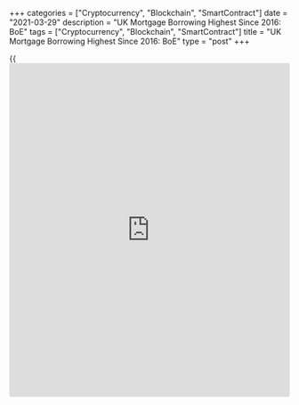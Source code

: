 +++
categories = ["Cryptocurrency", "Blockchain", "SmartContract"]
date = "2021-03-29"
description = "UK Mortgage Borrowing Highest Since 2016: BoE"
tags = ["Cryptocurrency", "Blockchain", "SmartContract"]
title = "UK Mortgage Borrowing Highest Since 2016: BoE"
type = "post"
+++

{{<iframe id="large-banner" src="https://www.bounty.group/#slide=24.0" width="100%" height="600" scrolling="no" style="border: 0px solid rgb(216, 221, 230); border-radius: 3px;">}}

UK mortgage borrowing increased in February to the highest level since
2016 as the government extended the stamp duty tax holiday until the end
of June, data from the Bank of England showed on Monday.

According to BoE, net mortgage borrowing was GBP 6.2 billion, the
strongest since March 2016. This was also higher than the expected level
of GBP 5 billion.

At the same time, the number of mortgage approvals declined more-than-
expected to 87,669 in February from 97,350 in January. The expected
level was 95,000.

Although approvals were down from a peak of 103,700 in November 2020,
this was well above the six-month monthly average of 67,300.

"Overall, while mortgage approvals edged down in February, we suspect
that mortgage lending will remain high this year given the extension to
the stamp duty holiday and the strength of the survey data," Andrew
Wishart, an economist at Capital Economics, said.

As a result, mortgage approvals for house purchase are likely to reach
their highest level since 2007 this year, the economist added.

Data showed that individuals continued making net repayments of consumer
credit in February. Consumers repaid GBP 1.2 billion. The annual growth
rate fell to -9.9 percent, a new series low since it began in 1994.

Overall, non-financial corporates repaid GBP 0.2 billion of bank loans
in February. Borrowing by small and medium sized non-financial
businesses was similar to recent months, as they drew down an extra GBP
0.4 billion in loans.

M4 money supply grew 0.8 percent on month, taking the annual growth to
13.6 percent in February.

Elsewhere, survey from IHS Markit showed that British households repaid
debt at the fastest pace since 2009 amid squeezed savings, lower income
from employment and less cash available to spend.

The Scottish Widows household finance index rose to 42.0 in the first
quarter from 41.1 in the fourth quarter.

While the UK is set to emerge from lockdown in the coming months, the
outlook for finances over the year ahead remained downbeat and worsened
slightly since the fourth quarter of 2020.

For comments and feedback [contact](https://www.playgroundfx.com/contact/): editorial@rtt[news](https://www.letsplayfx.com/blog/forex-news-website/).com

[Economic News][1]

 **What parts of the world are seeing the best (and worst) economic
performances lately? Click[here][2] to check out our [Econ Scorecard][2]
and find out! See up-to-the-moment [ranking](https://www.playgroundfx.com/blog/crypto-exchange-ranking/)s for the best and worst
performers in [GDP][3], [unemployment rate][4], [inflation][5] and much
more.**

   1. www.rtt[news](https://www.letsplayfx.com/blog/forex-news-website/).com/Content/EconomicNews.aspx
   2. www.rtt[news](https://www.letsplayfx.com/blog/forex-news-website/).com/economic-scorecard/world-rank/industrial-production/highest-performance.aspx
   3. www.rtt[news](https://www.letsplayfx.com/blog/forex-news-website/).com/economic-scorecard/world-rank/GDP/highest-performance.aspx
   4. www.rtt[news](https://www.letsplayfx.com/blog/forex-news-website/).com/economic-scorecard/world-rank/unemployment-rate/lowest-performance.aspx
   5. www.rtt[news](https://www.letsplayfx.com/blog/forex-news-website/).com/economic-scorecard/world-rank/CPI/highest-performance.aspx